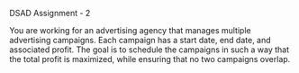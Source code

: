 DSAD Assignment - 2

You are working for an advertising agency that manages multiple advertising campaigns. Each campaign has a start date, end date, and associated profit. The goal is to schedule the campaigns in such a way that the total profit is maximized, while ensuring that no two campaigns overlap.
